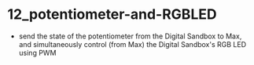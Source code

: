 # 12_potentiometer-and-RGBLED
- send the state of the potentiometer from the Digital Sandbox to Max, and simultaneously control (from Max) the Digital Sandbox's RGB LED using PWM
